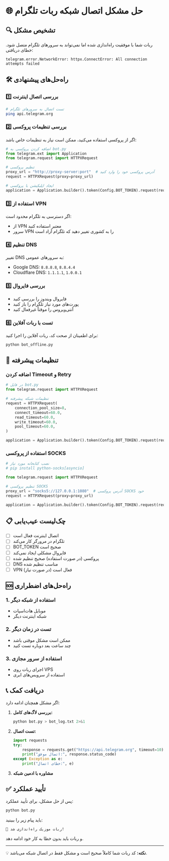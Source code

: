 # 🌐 حل مشکل اتصال شبکه ربات تلگرام

## 🔍 تشخیص مشکل

ربات شما با موفقیت راه‌اندازی شده اما نمی‌تواند به سرورهای تلگرام متصل شود. خطای دریافتی:

```
telegram.error.NetworkError: httpx.ConnectError: All connection attempts failed
```

## 🛠️ راه‌حل‌های پیشنهادی

### 1️⃣ بررسی اتصال اینترنت

```bash
# تست اتصال به سرورهای تلگرام
ping api.telegram.org
```

### 2️⃣ بررسی تنظیمات پروکسی

اگر از پروکسی استفاده می‌کنید، ممکن است نیاز به تنظیمات خاص باشد:

```python
# اضافه کردن پروکسی به bot.py
from telegram.ext import Application
from telegram.request import HTTPXRequest

# تنظیم پروکسی
proxy_url = "http://proxy-server:port"  # آدرس پروکسی خود را وارد کنید
request = HTTPXRequest(proxy=proxy_url)

# ایجاد اپلیکیشن با پروکسی
application = Application.builder().token(Config.BOT_TOKEN).request(request).build()
```

### 3️⃣ استفاده از VPN

اگر دسترسی به تلگرام محدود است:
- از VPN معتبر استفاده کنید
- سرور VPN را به کشوری تغییر دهید که تلگرام آزاد است

### 4️⃣ تنظیم DNS

تغییر DNS به سرورهای عمومی:
- Google DNS: `8.8.8.8`, `8.8.4.4`
- Cloudflare DNS: `1.1.1.1`, `1.0.0.1`

### 5️⃣ بررسی فایروال

- فایروال ویندوز را بررسی کنید
- پورت‌های مورد نیاز تلگرام را باز کنید
- آنتی‌ویروس را موقتاً غیرفعال کنید

### 6️⃣ تست با ربات آفلاین

برای اطمینان از صحت کد، ربات آفلاین را اجرا کنید:

```bash
python bot_offline.py
```

## 🔧 تنظیمات پیشرفته

### اضافه کردن Timeout و Retry

```python
# در فایل bot.py
from telegram.request import HTTPXRequest

# تنظیمات شبکه پیشرفته
request = HTTPXRequest(
    connection_pool_size=8,
    connect_timeout=60.0,
    read_timeout=60.0,
    write_timeout=60.0,
    pool_timeout=60.0,
)

application = Application.builder().token(Config.BOT_TOKEN).request(request).build()
```

### استفاده از پروکسی SOCKS

```python
# نصب کتابخانه مورد نیاز
# pip install python-socks[asyncio]

from telegram.request import HTTPXRequest

# تنظیم پروکسی SOCKS
proxy_url = "socks5://127.0.0.1:1080"  # آدرس پروکسی SOCKS خود
request = HTTPXRequest(proxy=proxy_url)

application = Application.builder().token(Config.BOT_TOKEN).request(request).build()
```

## 📋 چک‌لیست عیب‌یابی

- [ ] اتصال اینترنت فعال است
- [ ] تلگرام در مرورگر کار می‌کند
- [ ] BOT_TOKEN صحیح است
- [ ] فایروال مشکلی ایجاد نمی‌کند
- [ ] پروکسی (در صورت استفاده) صحیح تنظیم شده
- [ ] DNS مناسب تنظیم شده
- [ ] VPN (در صورت نیاز) فعال است

## 🆘 راه‌حل‌های اضطراری

### 1. استفاده از شبکه دیگر
- موبایل هات‌اسپات
- شبکه اینترنت دیگر

### 2. تست در زمان دیگر
- ممکن است مشکل موقتی باشد
- چند ساعت بعد دوباره تست کنید

### 3. استفاده از سرور مجازی
- اجرای ربات روی VPS
- استفاده از سرویس‌های ابری

## 📞 دریافت کمک

اگر مشکل همچنان ادامه دارد:

1. **بررسی لاگ‌های کامل:**
   ```bash
   python bot.py > bot_log.txt 2>&1
   ```

2. **تست اتصال:**
   ```python
   import requests
   try:
       response = requests.get("https://api.telegram.org", timeout=10)
       print("اتصال موفق:", response.status_code)
   except Exception as e:
       print("خطای اتصال:", e)
   ```

3. **مشاوره با ادمین شبکه**

## ✅ تأیید عملکرد

پس از حل مشکل، برای تأیید عملکرد:

```bash
python bot.py
```

باید پیام زیر را ببینید:
```
🎵 ربات موزیک راه‌اندازی شد!
```

و ربات باید بدون خطا به کار خود ادامه دهد.

---

💡 **نکته:** کد ربات شما کاملاً صحیح است و مشکل فقط در اتصال شبکه می‌باشد.